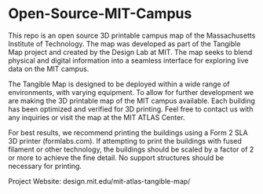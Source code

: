 # Open-Source-MIT-Campus

This repo is an open source 3D printable campus map of the Massachusetts Institute of Technology. The map was developed as part of the Tangible Map project and created by the Design Lab at MIT. The map seeks to blend physical and digital information into a seamless interface for exploring live data on the MIT campus.

The Tangible Map is designed to be deployed within a wide range of environments, with varying equipment. To allow for further development we are making the 3D printable map of the MIT campus available. Each building has been optimized and verified for 3D printing. Feel free to contact us with any inquiries or visit the map at the MIT ATLAS Center.

For best results, we recommend printing the buildings using a Form 2 SLA 3D printer (formlabs.com). If attempting to print the buildings with fused filament or other technology, the buildings should be scaled by a factor of 2 or more to achieve the fine detail. No support structures should be necessary for printing.

Project Website:
design.mit.edu/mit-atlas-tangible-map/

